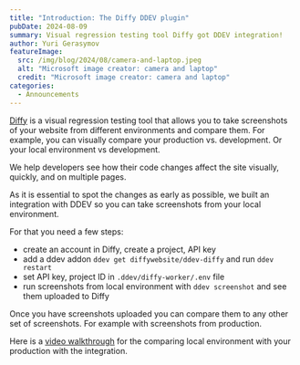 ```yaml
---
title: "Introduction: The Diffy DDEV plugin"
pubDate: 2024-08-09
summary: Visual regression testing tool Diffy got DDEV integration!
author: Yuri Gerasymov
featureImage:
  src: /img/blog/2024/08/camera-and-laptop.jpeg
  alt: "Microsoft image creator: camera and laptop"
  credit: "Microsoft image creator: camera and laptop"
categories:
  - Announcements
---
```


[Diffy](https://diffy.website) is a visual regression testing tool that allows you to take screenshots of your website from different environments and compare them. For example, you can visually compare your production vs. development. Or your local environment vs development.

We help developers see how their code changes affect the site visually, quickly, and on multiple pages.

As it is essential to spot the changes as early as possible, we built an integration with DDEV so you can take screenshots from your local environment.

For that you need a few steps:

- create an account in Diffy, create a project, API key
- add a ddev addon `ddev get diffywebsite/ddev-diffy` and run `ddev restart`
- set API key, project ID in `.ddev/diffy-worker/.env` file
- run screenshots from local environment with `ddev screenshot` and see them uploaded to Diffy

Once you have screenshots uploaded you can compare them to any other set of screenshots. For example with screenshots from production.

Here is a [video walkthrough](https://www.loom.com/share/a3b750e32581458f9d2271969bba1bb8) for the comparing local environment with your production with the integration.
